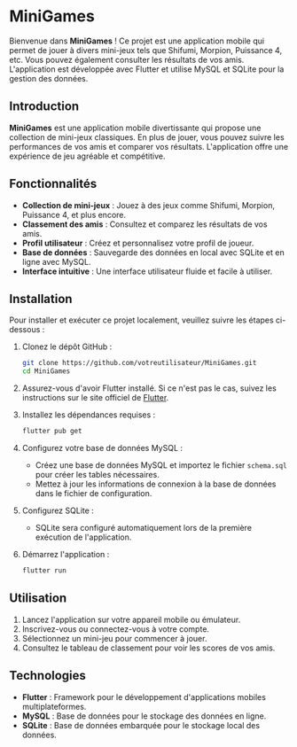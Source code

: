 # MiniGames

Bienvenue dans **MiniGames** ! Ce projet est une application mobile qui permet de jouer à divers mini-jeux tels que Shifumi, Morpion, Puissance 4, etc. Vous pouvez également consulter les résultats de vos amis. L'application est développée avec Flutter et utilise MySQL et SQLite pour la gestion des données.

## Introduction

**MiniGames** est une application mobile divertissante qui propose une collection de mini-jeux classiques. En plus de jouer, vous pouvez suivre les performances de vos amis et comparer vos résultats. L'application offre une expérience de jeu agréable et compétitive.

## Fonctionnalités

- **Collection de mini-jeux** : Jouez à des jeux comme Shifumi, Morpion, Puissance 4, et plus encore.
- **Classement des amis** : Consultez et comparez les résultats de vos amis.
- **Profil utilisateur** : Créez et personnalisez votre profil de joueur.
- **Base de données** : Sauvegarde des données en local avec SQLite et en ligne avec MySQL.
- **Interface intuitive** : Une interface utilisateur fluide et facile à utiliser.

## Installation

Pour installer et exécuter ce projet localement, veuillez suivre les étapes ci-dessous :

1. Clonez le dépôt GitHub :
    ```bash
    git clone https://github.com/votreutilisateur/MiniGames.git
    cd MiniGames
    ```

2. Assurez-vous d'avoir Flutter installé. Si ce n'est pas le cas, suivez les instructions sur le site officiel de [Flutter](https://flutter.dev/docs/get-started/install).

3. Installez les dépendances requises :
    ```bash
    flutter pub get
    ```

4. Configurez votre base de données MySQL :
    - Créez une base de données MySQL et importez le fichier `schema.sql` pour créer les tables nécessaires.
    - Mettez à jour les informations de connexion à la base de données dans le fichier de configuration.

5. Configurez SQLite :
    - SQLite sera configuré automatiquement lors de la première exécution de l'application.

6. Démarrez l'application :
    ```bash
    flutter run
    ```

## Utilisation

1. Lancez l'application sur votre appareil mobile ou émulateur.
2. Inscrivez-vous ou connectez-vous à votre compte.
3. Sélectionnez un mini-jeu pour commencer à jouer.
4. Consultez le tableau de classement pour voir les scores de vos amis.

## Technologies

- **Flutter** : Framework pour le développement d'applications mobiles multiplateformes.
- **MySQL** : Base de données pour le stockage des données en ligne.
- **SQLite** : Base de données embarquée pour le stockage local des données.



